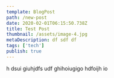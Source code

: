 ```yaml
---
template: BlogPost
path: /new-post
date: 2020-02-01T06:15:50.738Z
title: Test Post
thumbnail: /assets/image-4.jpg
metaDescription: df sdf df
tags: ['tech']
publish: true
---
```


h dsui giuhjdfs udf ghihoiugigo hdfoijh io
